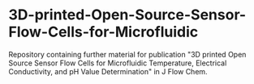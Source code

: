 # 3D-printed-Open-Source-Sensor-Flow-Cells-for-Microfluidic
Repository containing further material for publication "3D printed Open Source Sensor Flow Cells for Microfluidic Temperature, Electrical Conductivity, and pH Value Determination" in J Flow Chem. 
